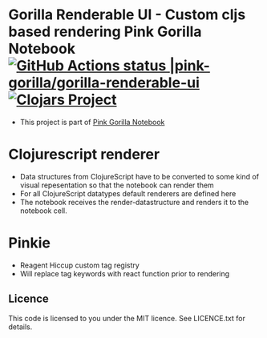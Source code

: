 # Gorilla Renderable UI - Custom cljs based rendering Pink Gorilla Notebook [![GitHub Actions status |pink-gorilla/gorilla-renderable-ui](https://github.com/pink-gorilla/gorilla-renderable-ui/workflows/CI/badge.svg)](https://github.com/pink-gorilla/gorilla-renderable-ui/actions?workflow=CI)[![Clojars Project](https://img.shields.io/clojars/v/org.pinkgorilla/gorilla-renderable-ui.svg)](https://clojars.org/org.pinkgorilla/gorilla-renderable-ui)

- This project is part of [Pink Gorilla Notebook](https://github.com/pink-gorilla/gorilla-notebook)

# Clojurescript renderer
- Data structures from ClojureScript have to be converted to some kind
of visual repesentation so that the notebook can render them
- For all ClojureScript datatypes default renderers are defined here
- The notebook receives the render-datastructure and renders it to the notebook cell.

# Pinkie
- Reagent Hiccup custom tag registry 
- Will replace tag keywords with react function prior to rendering


## Licence

This code is licensed to you under the MIT licence. See LICENCE.txt for details.
